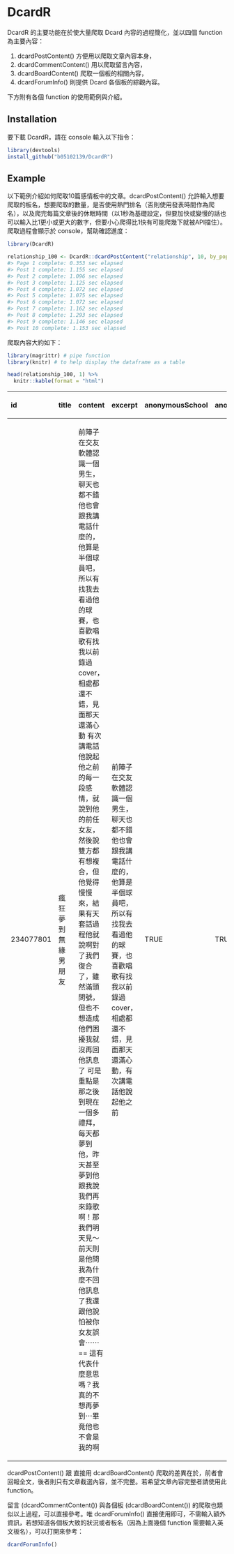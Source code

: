 
<!-- README.md is generated from README.Rmd. Please edit that file -->

# DcardR

DcardR 的主要功能在於使大量爬取 Dcard 內容的過程簡化，並以四個 function 為主要內容：

1)  dcardPostContent() 方便用以爬取文章內容本身，
2)  dcardCommentContent() 用以爬取留言內容，
3)  dcardBoardContent() 爬取一個板的相關內容，
4)  dcardForumInfo() 則提供 Dcard 各個板的綜觀內容。

下方附有各個 function 的使用範例與介紹。

## Installation

要下載 DcardR，請在 console 輸入以下指令：

``` r
library(devtools)
install_github("b05102139/DcardR")
```

## Example

以下範例介紹如何爬取10篇感情板中的文章。dcardPostContent()
允許輸入想要爬取的板名，想要爬取的數量，是否使用熱門排名（否則使用發表時間作為爬名），以及爬完每篇文章後的休眠時間（以1秒為基礎設定，但要加快或變慢的話也可以輸入比1更小或更大的數字，但要小心爬得比1快有可能爬幾下就被API擋住）。爬取過程會顯示於
console，幫助確認進度：

``` r
library(DcardR)

relationship_100 <- DcardR::dcardPostContent("relationship", 10, by_popular = F, rate_limit = 1)
#> Page 1 complete: 0.353 sec elapsed
#> Post 1 complete: 1.155 sec elapsed
#> Post 2 complete: 1.096 sec elapsed
#> Post 3 complete: 1.125 sec elapsed
#> Post 4 complete: 1.072 sec elapsed
#> Post 5 complete: 1.075 sec elapsed
#> Post 6 complete: 1.072 sec elapsed
#> Post 7 complete: 1.162 sec elapsed
#> Post 8 complete: 1.293 sec elapsed
#> Post 9 complete: 1.146 sec elapsed
#> Post 10 complete: 1.153 sec elapsed
```

爬取內容大約如下：

``` r
library(magrittr) # pipe function
library(knitr) # to help display the dataframe as a table

head(relationship_100, 1) %>%
  knitr::kable(format = "html")
```

<table>

<thead>

<tr>

<th style="text-align:left;">

id

</th>

<th style="text-align:left;">

title

</th>

<th style="text-align:left;">

content

</th>

<th style="text-align:left;">

excerpt

</th>

<th style="text-align:left;">

anonymousSchool

</th>

<th style="text-align:left;">

anonymousDepartment

</th>

<th style="text-align:left;">

pinned

</th>

<th style="text-align:left;">

forumId

</th>

<th style="text-align:left;">

replyId

</th>

<th style="text-align:left;">

createdAt

</th>

<th style="text-align:left;">

updatedAt

</th>

<th style="text-align:left;">

commentCount

</th>

<th style="text-align:left;">

likeCount

</th>

<th style="text-align:left;">

tags

</th>

<th style="text-align:left;">

topics

</th>

<th style="text-align:left;">

supportedReactions

</th>

<th style="text-align:left;">

withNickname

</th>

<th style="text-align:left;">

reportReason

</th>

<th style="text-align:left;">

hiddenByAuthor

</th>

<th style="text-align:left;">

meta

</th>

<th style="text-align:left;">

forumName

</th>

<th style="text-align:left;">

forumAlias

</th>

<th style="text-align:left;">

nsfw

</th>

<th style="text-align:left;">

replyTitle

</th>

<th style="text-align:left;">

gender

</th>

<th style="text-align:left;">

personaSubscriptable

</th>

<th style="text-align:left;">

reactions

</th>

<th style="text-align:left;">

hidden

</th>

<th style="text-align:left;">

customStyle

</th>

<th style="text-align:left;">

isSuspiciousAccount

</th>

<th style="text-align:left;">

layout

</th>

<th style="text-align:left;">

withImages

</th>

<th style="text-align:left;">

withVideos

</th>

<th style="text-align:left;">

media

</th>

<th style="text-align:left;">

reportReasonText

</th>

<th style="text-align:left;">

mediaMeta

</th>

<th style="text-align:left;">

postAvatar

</th>

<th style="text-align:left;">

school

</th>

</tr>

</thead>

<tbody>

<tr>

<td style="text-align:left;">

234077801

</td>

<td style="text-align:left;">

瘋狂夢到無緣男朋友

</td>

<td style="text-align:left;">

前陣子在交友軟體認識一個男生，聊天也都不錯他也會跟我講電話什麼的，他算是半個球員吧，所以有找我去看過他的球賽，也喜歡唱歌有找我以前錄過cover，相處都還不錯，見面那天還滿心動
有次講電話他說起他之前的每一段感情，就說到他的前任女友，然後說雙方都有想複合，但他覺得慢慢來，結果有天套話過程他就說啊對了我們復合了，雖然滿頭問號，但也不想造成他們困擾我就沒再回他訊息了
可是重點是那之後到現在一個多禮拜，每天都夢到他，昨天甚至夢到他跟我說我們再來錄歌啊！那我們明天見～前天則是他問我為什麼不回他訊息了我還跟他說怕被你女友誤會⋯⋯==
這有代表什麼意思嗎？我真的不想再夢到⋯畢竟他也不會是我的啊

</td>

<td style="text-align:left;">

前陣子在交友軟體認識一個男生，聊天也都不錯他也會跟我講電話什麼的，他算是半個球員吧，所以有找我去看過他的球賽，也喜歡唱歌有找我以前錄過cover，相處都還不錯，見面那天還滿心動，有次講電話他說起他之前

</td>

<td style="text-align:left;">

TRUE

</td>

<td style="text-align:left;">

TRUE

</td>

<td style="text-align:left;">

FALSE

</td>

<td style="text-align:left;">

42851318-b9e2-4a75-8a05-9fe180becefe

</td>

<td style="text-align:left;">

NULL

</td>

<td style="text-align:left;">

2020-07-19T07:53:19.379Z

</td>

<td style="text-align:left;">

2020-07-19T07:53:19.379Z

</td>

<td style="text-align:left;">

0

</td>

<td style="text-align:left;">

0

</td>

<td style="text-align:left;">

HIDE\_THUMBNAIL

</td>

<td style="text-align:left;">

c(“愛情”, “失戀”, “夢境”)

</td>

<td style="text-align:left;">

NULL

</td>

<td style="text-align:left;">

FALSE

</td>

<td style="text-align:left;">

</td>

<td style="text-align:left;">

FALSE

</td>

<td style="text-align:left;">

NA

</td>

<td style="text-align:left;">

感情

</td>

<td style="text-align:left;">

relationship

</td>

<td style="text-align:left;">

FALSE

</td>

<td style="text-align:left;">

NULL

</td>

<td style="text-align:left;">

F

</td>

<td style="text-align:left;">

TRUE

</td>

<td style="text-align:left;">

list()

</td>

<td style="text-align:left;">

FALSE

</td>

<td style="text-align:left;">

NULL

</td>

<td style="text-align:left;">

FALSE

</td>

<td style="text-align:left;">

classic

</td>

<td style="text-align:left;">

FALSE

</td>

<td style="text-align:left;">

FALSE

</td>

<td style="text-align:left;">

list()

</td>

<td style="text-align:left;">

</td>

<td style="text-align:left;">

list()

</td>

<td style="text-align:left;">

</td>

<td style="text-align:left;">

NULL

</td>

</tr>

</tbody>

</table>

dcardPostContent() 跟 直接用 dcardBoardContent()
爬取的差異在於，前者會回報全文，後者則只有文章截選內容，並不完整。若希望文章內容完整者請使用此
function。

留言 (dcardCommentContent()) 與各個板 (dcardBoardContent())
的爬取也類似以上過程，可以直接參考。唯
dcardForumInfo() 直接使用即可，不需輸入額外資訊，若想知道各個板大致的狀況或者板名（因為上面幾個 function
需要輸入英文板名），可以打開來參考：

``` r
dcardForumInfo()
```
